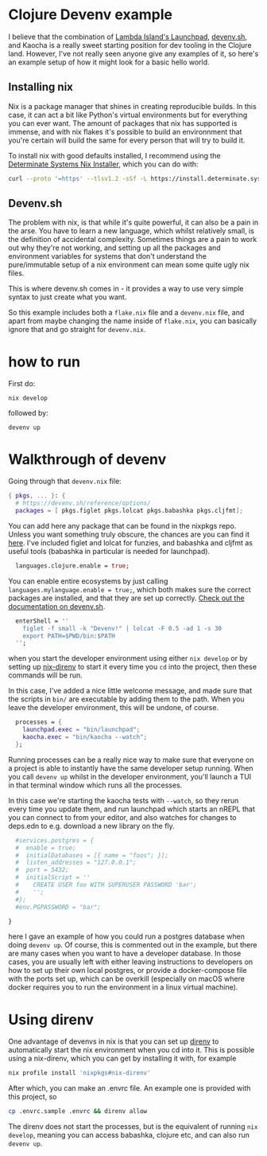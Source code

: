 # Clojure Devenv example

I believe that the combination of [Lambda Island's Launchpad](https://github.com/lambdaisland/launchpad), [devenv.sh](https://devenv.sh), and Kaocha is a really sweet starting position for dev tooling in the Clojure land. However, I've not really seen anyone give any examples of it, so here's an example setup of how it might look for a basic hello world.

## Installing nix
Nix is a package manager that shines in creating reproducible builds. In this case, it can act a bit like Python's virtual environments but for everything you can ever want. The amount of packages that nix has supported is immense, and with nix flakes it's possible to build an environnment that you're certain will build the same for every person that will try to build it.

To install nix with good defaults installed, I recommend using the [Determinate Systems Nix Installer](https://zero-to-nix.com/concepts/nix-installer), which you can do with:

```bash
curl --proto '=https' --tlsv1.2 -sSf -L https://install.determinate.systems/nix | sh -s -- install
```

## Devenv.sh
The problem with nix, is that while it's quite powerful, it can also be a pain in the arse. You have to learn a new language, which whilst relatively small, is the definition of accidental complexity. Sometimes things are a pain to work out why they're not working, and setting up all the packages and environment variables for systems that don't understand the pure/immutable setup of a nix environment can mean some quite ugly nix files.

This is where devenv.sh comes in - it provides a way to use very simple syntax to just create what you want.

So this example includes both a `flake.nix` file and a `devenv.nix` file, and apart from maybe changing the name inside of `flake.nix`, you can basically ignore that and go straight for `devenv.nix`.

# how to run

First do:
```
nix develop
```

followed by:
```
devenv up
```

# Walkthrough of devenv
Going through that `devenv.nix` file:
```nix
{ pkgs, ... }: {
  # https://devenv.sh/reference/options/
  packages = [ pkgs.figlet pkgs.lolcat pkgs.babashka pkgs.cljfmt];
```
You can add here any package that can be found in the nixpkgs repo. Unless you want something truly obscure, the chances are you can find it [here](https://search.nixos.org/packages). I've included figlet and lolcat for funzies, and babashka and cljfmt as useful tools (babashka in particular is needed for launchpad).

```nix
  languages.clojure.enable = true;
```
You can enable entire ecosystems by just calling `languages.mylanguage.enable = true;`, which both makes sure the correct packages are installed, and that they are set up correctly. [Check out the documentation on devenv.sh](https://devenv.sh/languages/).

```nix
  enterShell = ''
    figlet -f small -k "Devenv!" | lolcat -F 0.5 -ad 1 -s 30
    export PATH=$PWD/bin:$PATH
  '';
```
when you start the developer environment using either `nix develop` or by setting up [nix-direnv](https://github.com/nix-community/nix-direnv) to start it every time you `cd` into the project, then these commands will be run. 

In this case, I've added a nice little welcome message, and made sure that the scripts in `bin/` are executable by adding them to the path. When you leave the developer environment, this will be undone, of course.

```nix
  processes = {
    launchpad.exec = "bin/launchpad";
    kaocha.exec = "bin/kaocha --watch";
  };
```
Running processes can be a really nice way to make sure that everyone on a project is able to instantly have the same developer setup running. When you call `devenv up` whilst in the developer environment, you'll launch a TUI in that terminal window which runs all the processes. 

In this case we're starting the kaocha tests with `--watch`, so they rerun every time you update them, and run launchpad which starts an nREPL that you can connect to from your editor, and also watches for changes to deps.edn to e.g. download a new library on the fly.

```nix
  #services.postgres = {
  #  enable = true;
  #  initialDatabases = [{ name = "foos"; }];
  #  listen_addresses = "127.0.0.1";
  #  port = 5432;
  #  initialScript = ''
  #    CREATE USER foo WITH SUPERUSER PASSWORD 'bar';
  #    '';
  #};
  #env.PGPASSWORD = "bar";

}
```
here I gave an example of how you could run a postgres database when doing `devenv up`. Of course, this is commented out in the example, but there are many cases when you want to have a developer database. In those cases, you are usually left with either leaving instructions to developers on how to set up their own local postgres, or provide a docker-compose file with the ports set up, which can be overkill (especially on macOS where docker requires you to run the environment in a linux virtual machine).


# Using direnv
One advantage of devenvs in nix is that you can set up [direnv](https://direnv.net/) to automatically start the nix environment when you cd into it. This is possible using a nix-direnv, which you can get by installing it with, for example

```bash
nix profile install 'nixpkgs#nix-direnv'
```

After which, you can make an .envrc file. An example one is provided with this project, so

```bash
cp .envrc.sample .envrc && direnv allow
```

The direnv does not start the processes, but is the equivalent of running `nix develop`, meaning you can access babashka, clojure etc, and can also run `devenv up`.

